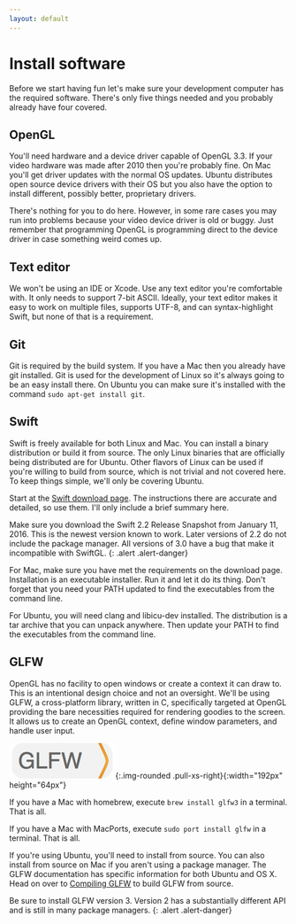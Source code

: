 ```yaml
---
layout: default
---
```

# Install software

Before we start having fun let's make sure your development computer has the required software. There's only five things needed and you probably already have four covered.

## OpenGL

You'll need hardware and a device driver capable of OpenGL 3.3. If your video hardware was made after 2010 then you're probably fine. On Mac you'll get driver updates with the normal OS updates. Ubuntu distributes open source device drivers with their OS but you also have the option to install different, possibly better, proprietary drivers.

There's nothing for you to do here. However, in some rare cases you may run into problems because your video device driver is old or buggy. Just remember that programming OpenGL is programming direct to the device driver in case something weird comes up.

## Text editor

We won't be using an IDE or Xcode. Use any text editor you're comfortable with. It only needs to support 7-bit ASCII. Ideally, your text editor makes it easy to work on multiple files, supports UTF-8, and can syntax-highlight Swift, but none of that is a requirement.

## Git

Git is required by the build system. If you have a Mac then you already have git installed. Git is used for the development of Linux so it's always going to be an easy install there. On Ubuntu you can make sure it's installed with the command `sudo apt-get install git`.

## Swift

Swift is freely available for both Linux and Mac. You can install a binary distribution or build it from source. The only Linux binaries that are officially being distributed are for Ubuntu. Other flavors of Linux can be used if you're willing to build from source, which is not trivial and not covered here. To keep things simple, we'll only be covering Ubuntu.

Start at the [Swift download page](https://swift.org/download/). The instructions there are accurate and detailed, so use them. I'll only include a brief summary here.

Make sure you download the Swift 2.2 Release Snapshot from January 11, 2016. This is the newest version known to work. Later versions of 2.2 do not include the package manager. All versions of 3.0 have a bug that make it incompatible with SwiftGL.
{: .alert .alert-danger}

For Mac, make sure you have met the requirements on the download page. Installation is an executable installer. Run it and let it do its thing. Don't forget that you need your PATH updated to find the executables from the command line.

For Ubuntu, you will need clang and libicu-dev installed. The distribution is a tar archive that you can unpack anywhere. Then update your PATH to find the executables from the command line.

## GLFW

OpenGL has no facility to open windows or create a context it can draw to. This is an intentional design choice and not an oversight. We'll be using GLFW, a cross-platform library, written in C, specifically targeted at OpenGL providing the bare necessities required for rendering goodies to the screen. It allows us to create an OpenGL context, define window parameters, and handle user input.

![Image of GLFW's logo](/images/01-glfw.png){:.img-rounded .pull-xs-right}{:width="192px" height="64px"}

If you have a Mac with homebrew, execute `brew install glfw3` in a terminal. That is all.

If you have a Mac with MacPorts, execute `sudo port install glfw` in a terminal. That is all.

If you're using Ubuntu, you'll need to install from source. You can also install from source on Mac if you aren't using a package manager. The GLFW documentation has specific information for both Ubuntu and OS X. Head on over to [Compiling GLFW](http://www.glfw.org/docs/latest/compile.html) to build GLFW from source.

Be sure to install GLFW version 3. Version 2 has a substantially different API and is still in many package managers.
{: .alert .alert-danger}
